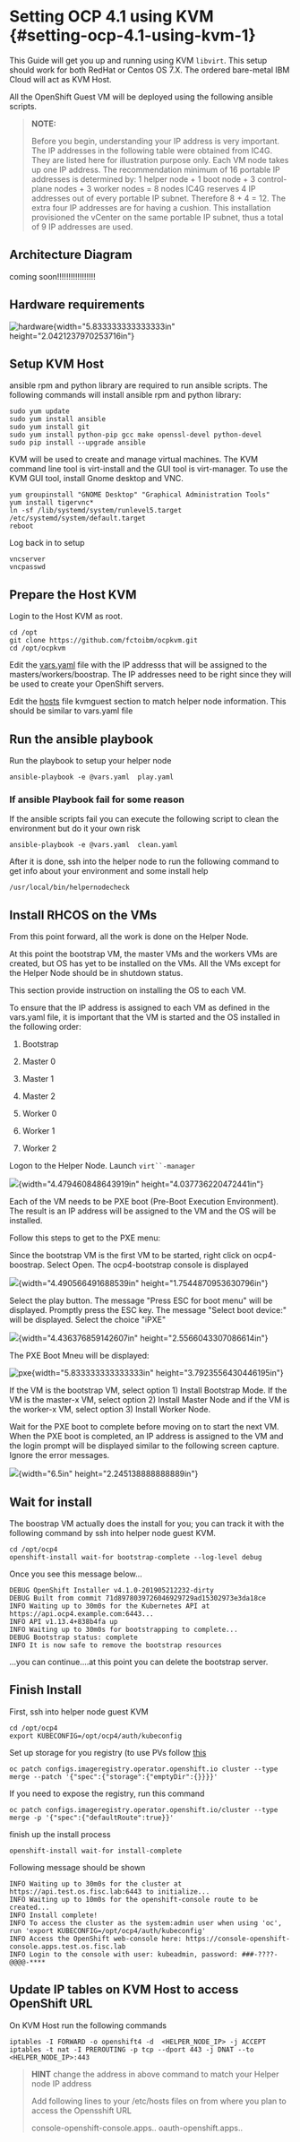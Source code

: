 Setting OCP 4.1 using KVM {#setting-ocp-4.1-using-kvm-1}
=========================

This Guide will get you up and running using KVM `libvirt`. This setup
should work for both RedHat or Centos OS 7.X. The ordered bare-metal IBM
Cloud will act as KVM Host.

All the OpenShift Guest VM will be deployed using the following ansible
scripts.

> **NOTE:**
>
> Before you begin, understanding your IP address is very important. The
> IP addresses in the following table were obtained from IC4G. They are
> listed here for illustration purpose only. Each VM node takes up one
> IP address. The recommendation minimum of 16 portable IP addresses is
> determined by: 1 helper node + 1 boot node + 3 control-plane nodes + 3
> worker nodes = 8 nodes IC4G reserves 4 IP addresses out of every
> portable IP subnet. Therefore 8 + 4 = 12. The extra four IP addresses
> are for having a cushion. This installation provisioned the vCenter on
> the same portable IP subnet, thus a total of 9 IP addresses are used.

Architecture Diagram
--------------------

coming soon!!!!!!!!!!!!!!!!!

Hardware requirements
---------------------

![hardware](media/image1.png){width="5.833333333333333in"
height="2.0421237970253716in"}

Setup KVM Host
--------------

ansible rpm and python library are required to run ansible scripts. The
following commands will install ansible rpm and python library:

    sudo yum update
    sudo yum install ansible
    sudo yum install git
    sudo yum install python-pip gcc make openssl-devel python-devel
    sudo pip install --upgrade ansible

KVM will be used to create and manage virtual machines. The KVM command
line tool is virt-install and the GUI tool is virt-manager. To use the
KVM GUI tool, install Gnome desktop and VNC.

    yum groupinstall "GNOME Desktop" "Graphical Administration Tools"
    yum install tigervnc*
    ln -sf /lib/systemd/system/runlevel5.target /etc/systemd/system/default.target
    reboot

Log back in to setup

    vncserver
    vncpasswd

Prepare the Host KVM
--------------------

Login to the Host KVM as root.

    cd /opt
    git clone https://github.com/fctoibm/ocpkvm.git
    cd /opt/ocpkvm

Edit the [vars.yaml](./vars.yaml) file with the IP addresss that will be
assigned to the masters/workers/boostrap. The IP addresses need to be
right since they will be used to create your OpenShift servers.

Edit the [hosts](./hosts) file kvmguest section to match helper node
information. This should be similar to vars.yaml file

Run the ansible playbook
------------------------

Run the playbook to setup your helper node

    ansible-playbook -e @vars.yaml  play.yaml

### If ansible Playbook fail for some reason

If the ansible scripts fail you can execute the following script to
clean the environment but do it your own risk

    ansible-playbook -e @vars.yaml  clean.yaml

After it is done, ssh into the helper node to run the following command
to get info about your environment and some install help

    /usr/local/bin/helpernodecheck

Install RHCOS on the VMs
------------------------

From this point forward, all the work is done on the Helper Node.

At this point the bootstrap VM, the master VMs and the workers VMs are
created, but OS has yet to be installed on the VMs. All the VMs except
for the Helper Node should be in shutdown status.

This section provide instruction on installing the OS to each VM.

To ensure that the IP address is assigned to each VM as defined in the
vars.yaml file, it is important that the VM is started and the OS
installed in the following order:

1.  Bootstrap

2.  Master 0

3.  Master 1

4.  Master 2

5.  Worker 0

6.  Worker 1

7.  Worker 2

Logon to the Helper Node. Launch `virt``-manager`

![](media/image2.png){width="4.479460848643919in"
height="4.037736220472441in"}

Each of the VM needs to be PXE boot (Pre-Boot Execution Environment).
The result is an IP address will be assigned to the VM and the OS will
be installed.

Follow this steps to get to the PXE menu:

Since the bootstrap VM is the first VM to be started, right click on
ocp4-boostrap. Select Open. The ocp4-bootstrap console is displayed

![](media/image3.png){width="4.490566491688539in"
height="1.7544870953630796in"}

Select the play button. The message "Press ESC for boot menu" will be
displayed. Promptly press the ESC key. The message "Select boot device:"
will be displayed. Select the choice "iPXE"

![](media/image4.png){width="4.436376859142607in"
height="2.5566043307086614in"}

The PXE Boot Mneu will be displayed:

![pxe](media/image5.png){width="5.833333333333333in"
height="3.7923556430446195in"}

If the VM is the bootstrap VM, select option 1) Install Bootstrap Mode.
If the VM is the master-x VM, select option 2) Install Master Node and
if the VM is the worker-x VM, select option 3) Install Worker Node.

Wait for the PXE boot to complete before moving on to start the next VM.
When the PXE boot is completed, an IP address is assigned to the VM and
the login prompt will be displayed similar to the following screen
capture. Ignore the error messages.

![](media/image6.png){width="6.5in" height="2.245138888888889in"}

Wait for install
----------------

The boostrap VM actually does the install for you; you can track it with
the following command by ssh into helper node guest KVM.

    cd /opt/ocp4
    openshift-install wait-for bootstrap-complete --log-level debug

Once you see this message below...

    DEBUG OpenShift Installer v4.1.0-201905212232-dirty 
    DEBUG Built from commit 71d8978039726046929729ad15302973e3da18ce 
    INFO Waiting up to 30m0s for the Kubernetes API at https://api.ocp4.example.com:6443... 
    INFO API v1.13.4+838b4fa up                       
    INFO Waiting up to 30m0s for bootstrapping to complete... 
    DEBUG Bootstrap status: complete                   
    INFO It is now safe to remove the bootstrap resources

...you can continue....at this point you can delete the bootstrap
server.

Finish Install
--------------

First, ssh into helper node guest KVM

    cd /opt/ocp4
    export KUBECONFIG=/opt/ocp4/auth/kubeconfig

Set up storage for you registry (to use PVs follow
[this](https://docs.openshift.com/container-platform/4.1/installing/installing_bare_metal/installing-bare-metal.html#registry-configuring-storage-baremetal_installing-bare-metal)

    oc patch configs.imageregistry.operator.openshift.io cluster --type merge --patch '{"spec":{"storage":{"emptyDir":{}}}}'

If you need to expose the registry, run this command

    oc patch configs.imageregistry.operator.openshift.io/cluster --type merge -p '{"spec":{"defaultRoute":true}}'

finish up the install process

    openshift-install wait-for install-complete 

Following message should be shown

    INFO Waiting up to 30m0s for the cluster at https://api.test.os.fisc.lab:6443 to initialize... 
    INFO Waiting up to 10m0s for the openshift-console route to be created... 
    INFO Install complete!                            
    INFO To access the cluster as the system:admin user when using 'oc', run 'export KUBECONFIG=/opt/ocp4/auth/kubeconfig' 
    INFO Access the OpenShift web-console here: https://console-openshift-console.apps.test.os.fisc.lab 
    INFO Login to the console with user: kubeadmin, password: ###-????-@@@@-**** 

Update IP tables on KVM Host to access OpenShift URL
----------------------------------------------------

On KVM Host run the following commands

    iptables -I FORWARD -o openshift4 -d  <HELPER_NODE_IP> -j ACCEPT
    iptables -t nat -I PREROUTING -p tcp --dport 443 -j DNAT --to <HELPER_NODE_IP>:443

> **HINT** change the address in above command to match your Helper node
> IP address
>
> Add following lines to your /etc/hosts files on from where you plan to
> access the Opensshift URL
>
> console-openshift-console.apps.. oauth-openshift.apps..
